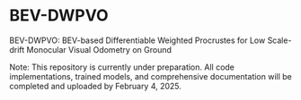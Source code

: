 # BEV-DWPVO
BEV-DWPVO: BEV-based Differentiable Weighted Procrustes for Low Scale-drift Monocular Visual Odometry on Ground

Note: This repository is currently under preparation. All code implementations, trained models, and comprehensive documentation will be completed and uploaded by February 4, 2025.

